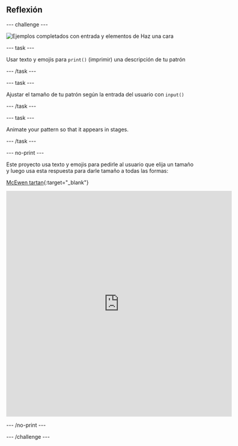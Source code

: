 ## Reflexión

--- challenge ---

![Ejemplos completados con entrada y elementos de Haz una cara](images/upgrade.gif)

--- task ---

Usar texto y emojis para `print()` (imprimir) una descripción de tu patrón

--- /task ---

--- task ---

Ajustar el tamaño de tu patrón según la entrada del usuario con `input()`

--- /task ---

--- task ---

Animate your pattern so that it appears in stages.

--- /task ---


--- no-print ---

Este proyecto usa texto y emojis para pedirle al usuario que elija un tamaño y luego usa esta respuesta para darle tamaño a todas las formas:


[McEwen tartan](https://editor.raspberrypi.org/en/projects/mcewen-tartan-example){:target="_blank"}


<iframe src="https://editor.raspberrypi.org/en/embed/viewer/mcewen-tartan-example" width="600" height="600" frameborder="0" marginwidth="0" marginheight="0" allowfullscreen>
</iframe>

--- /no-print ---

--- /challenge ---
